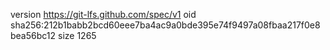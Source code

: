 version https://git-lfs.github.com/spec/v1
oid sha256:212b1babb2bcd60eee7ba4ac9a0bde395e74f9497a08fbaa217f0e8bea56bc12
size 1265
